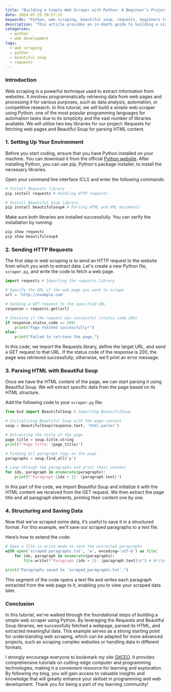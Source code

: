 ```yaml
---
title: "Building a Simple Web Scraper with Python: A Beginner’s Project"
date: 2024-07-25 20:27:12
keywords: "Python, web scraping, beautiful soup, requests, beginners tutorial"
description: "This article provides an in-depth guide to building a simple web scraper with Python, designed specifically for beginners. Web scraping is an essential skill for data analysis, automation, and many practical applications in software development. In this tutorial, we will explore important Python libraries for web scraping such as Requests and Beautiful Soup. Step-by-step instructions will guide you through the entire process of creating your own scraper. You will learn how to send HTTP requests, parse HTML content, extract useful data, and save it in a structured format. By the end of this tutorial, you will have a solid understanding of web scraping fundamentals and the ability to develop your own web scraping projects."
categories:
  - python
  - web development
tags:
  - web scraping
  - python
  - beautiful soup
  - requests
---
```


### Introduction

Web scraping is a powerful technique used to extract information from websites. It involves programmatically retrieving data from web pages and processing it for various purposes, such as data analysis, automation, or competitive research. In this tutorial, we will build a simple web scraper using Python, one of the most popular programming languages for automation tasks due to its simplicity and the vast number of libraries available. We will utilize two key libraries for our project: Requests for fetching web pages and Beautiful Soup for parsing HTML content. 

<!-- more -->

### 1. Setting Up Your Environment

Before you start coding, ensure that you have Python installed on your machine. You can download it from the official [Python website](https://www.python.org/downloads/). After installing Python, you can use pip, Python's package installer, to install the necessary libraries.

Open your command line interface (CLI) and enter the following commands:

```bash
# Install Requests library
pip install requests # Handling HTTP requests

# Install Beautiful Soup library
pip install beautifulsoup4 # Parsing HTML and XML documents
```

Make sure both libraries are installed successfully. You can verify the installation by running:

```bash
pip show requests
pip show beautifulsoup4
```

### 2. Sending HTTP Requests

The first step in web scraping is to send an HTTP request to the website from which you wish to extract data. Let's create a new Python file, `scraper.py`, and write the code to fetch a web page.

```python
import requests # Importing the requests library

# Specify the URL of the web page you want to scrape
url = 'http://example.com' 

# Sending a GET request to the specified URL
response = requests.get(url) 

# Checking if the request was successful (status code 200)
if response.status_code == 200:
    print("Page fetched successfully!")
else:
    print("Failed to retrieve the page.")
```

In this code, we import the Requests library, define the target URL, and send a GET request to that URL. If the status code of the response is 200, the page was retrieved successfully; otherwise, we'll print an error message.

### 3. Parsing HTML with Beautiful Soup

Once we have the HTML content of the page, we can start parsing it using Beautiful Soup. We will extract specific data from the page based on its HTML structure.

Add the following code to your `scraper.py` file:

```python
from bs4 import BeautifulSoup # Importing BeautifulSoup

# Initializing Beautiful Soup with the page content
soup = BeautifulSoup(response.text, 'html.parser') 

# Extracting the title of the page
page_title = soup.title.string 
print(f"Page Title: {page_title}")

# Finding all paragraph tags on the page
paragraphs = soup.find_all('p') 

# Loop through the paragraphs and print their content
for idx, paragraph in enumerate(paragraphs):
    print(f"Paragraph {idx + 1}: {paragraph.text}")
```

In this part of the code, we import Beautiful Soup and initialize it with the HTML content we received from the GET request. We then extract the page title and all paragraph elements, printing their content one by one.

### 4. Structuring and Saving Data

Now that we’ve scraped some data, it’s useful to save it in a structured format. For this example, we'll save our scraped paragraphs to a text file.

Here’s how to extend the code:

```python
# Open a file in write mode to save the extracted paragraphs
with open('scraped_paragraphs.txt', 'w', encoding='utf-8') as file: 
    for idx, paragraph in enumerate(paragraphs):
        file.write(f"Paragraph {idx + 1}: {paragraph.text}\n") # Write each paragraph to the file

print("Paragraphs saved to 'scraped_paragraphs.txt'.")
```

This segment of the code opens a text file and writes each paragraph extracted from the web page to it, enabling you to view your scraped data later.

### Conclusion

In this tutorial, we've walked through the foundational steps of building a simple web scraper using Python. By leveraging the Requests and Beautiful Soup libraries, we successfully fetched a webpage, parsed its HTML, and extracted meaningful data. This example serves as a strong starting point for understanding web scraping, which can be adapted for more advanced projects, such as scraping complex websites or handling data in different formats.

I strongly encourage everyone to bookmark my site [GitCEO](https://gitceo.com). It provides comprehensive tutorials on cutting-edge computer and programming technologies, making it a convenient resource for learning and exploration. By following my blog, you will gain access to valuable insights and knowledge that will greatly enhance your skillset in programming and web development. Thank you for being a part of my learning community!
